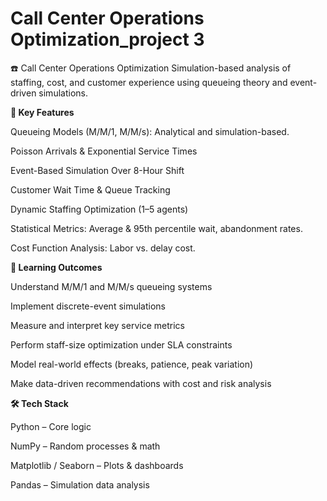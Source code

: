 # Call Center Operations Optimization_project 3

☎️ Call Center Operations Optimization
Simulation-based analysis of staffing, cost, and customer experience using queueing theory and event-driven simulations.

**🚀 Key Features**

Queueing Models (M/M/1, M/M/s): Analytical and simulation-based.

Poisson Arrivals & Exponential Service Times

Event-Based Simulation Over 8-Hour Shift

Customer Wait Time & Queue Tracking

Dynamic Staffing Optimization (1–5 agents)

Statistical Metrics: Average & 95th percentile wait, abandonment rates.

Cost Function Analysis: Labor vs. delay cost.

**🧠 Learning Outcomes**

Understand M/M/1 and M/M/s queueing systems

Implement discrete-event simulations

Measure and interpret key service metrics

Perform staff-size optimization under SLA constraints

Model real-world effects (breaks, patience, peak variation)

Make data-driven recommendations with cost and risk analysis

**🛠️ Tech Stack**

Python – Core logic

NumPy – Random processes & math

Matplotlib / Seaborn – Plots & dashboards

Pandas – Simulation data analysis

